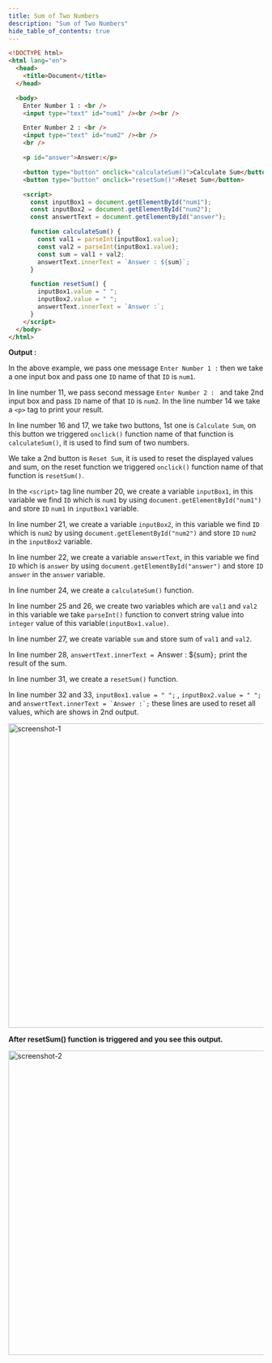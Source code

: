 ```yaml
---
title: Sum of Two Numbers
description: "Sum of Two Numbers"
hide_table_of_contents: true
---
```


```html showLineNumbers="true"
<!DOCTYPE html>
<html lang="en">
  <head>
    <title>Document</title>
  </head>

  <body>
    Enter Number 1 : <br />
    <input type="text" id="num1" /><br /><br />

    Enter Number 2 : <br />
    <input type="text" id="num2" /><br />
    <br />

    <p id="answer">Answer:</p>

    <button type="button" onclick="calculateSum()">Calculate Sum</button>
    <button type="button" onclick="resetSum()">Reset Sum</button>

    <script>
      const inputBox1 = document.getElementById("num1");
      const inputBox2 = document.getElementById("num2");
      const answertText = document.getElementById("answer");

      function calculateSum() {
        const val1 = parseInt(inputBox1.value);
        const val2 = parseInt(inputBox1.value);
        const sum = val1 + val2;
        answertText.innerText = `Answer : ${sum}`;
      }

      function resetSum() {
        inputBox1.value = " ";
        inputBox2.value = " ";
        answertText.innerText = `Answer :`;
      }
    </script>
  </body>
</html>
```

**Output :**

In the above example, we pass one message `Enter Number 1 :` then we take a one input box and pass one `ID` name of that `ID` is `num1`.

In line number 11, we pass second message `Enter Number 2 : ` and take 2nd input box and pass `ID` name of that `ID` is `num2`. In the line number 14 we take a `<p>` tag to print your result.

In line number 16 and 17, we take two buttons, 1st one is `Calculate Sum`, on this button we triggered `onclick()` function name of that function is `calculateSum()`, it is used to find sum of two numbers.

We take a 2nd button is `Reset Sum`, it is used to reset the displayed values and sum, on the reset function we triggered `onclick()` function name of that function is `resetSum()`.

In the `<script>` tag line number 20, we create a variable `inputBox1`, in this variable we find `ID` which is `num1` by using `document.getElementById("num1")` and store `ID` `num1` in `inputBox1` variable.

In line number 21, we create a variable `inputBox2`, in this variable we find `ID` which is `num2` by using `document.getElementById("num2")` and store `ID` `num2` in the `inputBox2` variable.

In line number 22, we create a variable `answertText`, in this variable we find `ID` which is `answer` by using `document.getElementById("answer")` and store `ID` `answer` in the `answer` variable.

In line number 24, we create a `calculateSum()` function.

In line number 25 and 26, we create two variables which are `val1` and `val2` in this variable we take `parseInt()` function to convert string value into `integer` value of this variable`(inputBox1.value)`.

In line number 27, we create variable `sum` and store sum of `val1` and `val2`.

In line number 28, `answertText.innerText = `Answer : ${sum}`;` print the result of the sum.

In line number 31, we create a `resetSum()` function.

In line number 32 and 33, `inputBox1.value = " ";` , `inputBox2.value = " ";` and `` answertText.innerText = `Answer :`; `` these lines are used to reset all values, which are shows in 2nd output.

<img src="/javascript/14/screenshot-1.png" alt="screenshot-1" width="600px"/>

**After resetSum() function is triggered and you see this output.**

<img src="/javascript/14/screenshot-2.png" alt="screenshot-2" width="600px"/>
